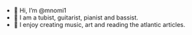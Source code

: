 - 👋 Hi, I’m @mnomi1
- 👀 I am a tubist, guitarist, pianist and bassist.
- 🌱 I enjoy creating music, art and reading the atlantic articles. 

<!---
mnomi1/mnomi1 is a ✨ special ✨ repository because its `README.md` (this file) appears on your GitHub profile.
You can click the Preview link to take a look at your changes.
--->
